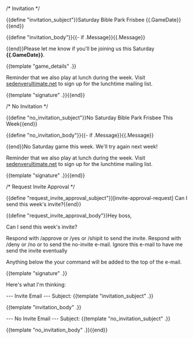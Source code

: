 /* Invitation */

{{define "invitation_subject"}}Saturday Bible Park Frisbee {{.GameDate}}{{end}}

{{define "invitation_body"}}{{- if .Message}}{{.Message}}

{{end}}Please let me know if you'll be joining us this Saturday **{{.GameDate}}**.

{{template "game_details" .}}

Reminder that we also play at lunch during the week. Visit [sedenverultimate.net](https://www.sedenverultimate.net) to sign up for the lunchtime mailing list.

{{template "signature" .}}{{end}}


/* No Invitation */

{{define "no_invitation_subject"}}No Saturday Bible Park Frisbee This Week{{end}}

{{define "no_invitation_body"}}{{- if .Message}}{{.Message}}

{{end}}No Saturday game this week.  We'll try again next week!

Reminder that we also play at lunch during the week. Visit [sedenverultimate.net](https://www.sedenverultimate.net) to sign up for the lunchtime mailing list.

{{template "signature" .}}{{end}}

/* Request Invite Approval */

{{define "request_invite_approval_subject"}}[invite-approval-request] Can I send this week's invite?{{end}}

{{define "request_invite_approval_body"}}Hey boss,

Can I send this week's invite?

Respond with /approve or /yes or /shipit to send the invite.
Respond with /deny or /no or to send the no-invite e-mail.
Ignore this e-mail to have me send the invite eventually

Anything below the your command will be added to the top of the e-mail.

{{template "signature" .}}

Here's what I'm thinking:

--- Invite Email ---
Subject: {{template "invitation_subject" .}}

{{template "invitation_body" .}}

--- No Invite Email ---
Subject: {{template "no_invitation_subject" .}}

{{template "no_invitation_body" .}}{{end}}